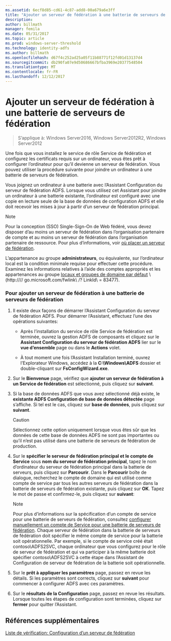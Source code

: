 ```yaml
---
ms.assetid: 6ecf8d85-cd61-4c87-add8-00a679a6e3ff
title: "Ajouter un serveur de fédération à une batterie de serveurs de fédération"
description: 
author: billmath
manager: femila
ms.date: 05/31/2017
ms.topic: article
ms.prod: windows-server-threshold
ms.technology: identity-adfs
ms.author: billmath
ms.openlocfilehash: d67f4c252ad25a05f11b88771f12fd01d13137d4
ms.sourcegitcommit: db290fa07e9d50686667bfba3969e20377548504
ms.translationtype: MT
ms.contentlocale: fr-FR
ms.lasthandoff: 12/12/2017
---
```

# <a name="add-a-federation-server-to-a-federation-server-farm"></a>Ajouter un serveur de fédération à une batterie de serveurs de fédération

>S’applique à: Windows Server2016, Windows Server2012R2, Windows Server2012

Une fois que vous installez le service de rôle Service de fédération et configurez les certificats requis sur un ordinateur, vous êtes prêt à configurer l’ordinateur pour qu’il devienne un serveur de fédération. Vous pouvez utiliser la procédure suivante pour joindre un ordinateur à une batterie de serveurs de fédération.  
  
Vous joignez un ordinateur à une batterie avec l’Assistant Configuration du serveur de fédération ADFS. Lorsque vous utilisez cet Assistant pour joindre un ordinateur à une batterie existante, l’ordinateur est configuré avec une copie en lecture seule de la base de données de configuration ADFS et elle doit recevoir les mises à jour à partir d’un serveur de fédération principal.  
  
> [!NOTE]  
> Pour la conception \(SSO\) Single\-Sign\-On de Web fédéré, vous devez disposer d’au moins un serveur de fédération dans l’organisation partenaire de compte et au moins un serveur de fédération dans l’organisation partenaire de ressource. Pour plus d’informations, voir [où placer un serveur de fédération](https://technet.microsoft.com/library/dd807127.aspx).  
  
L’appartenance au groupe **administrateurs**, ou équivalente, sur l’ordinateur local est la condition minimale requise pour effectuer cette procédure.  Examinez les informations relatives à l’aide des comptes appropriés et les appartenances au groupe [locaux et groupes de domaine par défaut](https://go.microsoft.com/fwlink/?LinkId=83477) \ (http:///\/ go.microsoft.com\/fwlink\ /? LinkId\ = 83477\).   
  
### <a name="to-add-a-federation-server-to-a-federation-server-farm"></a>Pour ajouter un serveur de fédération à une batterie de serveurs de fédération  
  
1.  Il existe deux façons de démarrer l’Assistant Configuration du serveur de fédération ADFS. Pour démarrer l’Assistant, effectuez l’une des opérations suivantes:  
  
    -   Après l’installation du service de rôle Service de fédération est terminée, ouvrez la gestion ADFS de composants et cliquez sur le **Assistant Configuration du serveur de fédération ADFS** lier sur le **vue d’ensemble** page ou dans le **Actions** volet.  
  
    -   À tout moment une fois l’Assistant Installation terminé, ouvrez l’Explorateur Windows, accédez à la **C:\\Windows\\ADFS** dossier et double-cliquant sur **FsConfigWizard.exe**.  
  
2.  Sur le **Bienvenue** page, vérifiez que **ajouter un serveur de fédération à un Service de fédération** est sélectionné, puis cliquez sur **suivant**.  
  
3.  Si la base de données ADFS que vous avez sélectionné déjà existe, le **existante ADFS Configuration de base de données détectée** page s’affiche. Si tel est le cas, cliquez sur **base de données**, puis cliquez sur **suivant**.  
  
    > [!CAUTION]  
    > Sélectionnez cette option uniquement lorsque vous êtes sûr que les données de cette base de données ADFS ne sont pas importantes ou qu’il n’est pas utilisé dans une batterie de serveurs de fédération de production.  
  
4.  Sur le **spécifier le serveur de fédération principal et le compte de Service** sous **nom du serveur de fédération principal**, tapez le nom d’ordinateur du serveur de fédération principal dans la batterie de serveurs, puis cliquez sur **Parcourir**. Dans le **Parcourir** boîte de dialogue, recherchez le compte de domaine qui est utilisé comme compte de service par tous les autres serveurs de fédération dans la batterie de serveurs de fédération existante, puis cliquez sur **OK**. Tapez le mot de passe et confirmez-le, puis cliquez sur **suivant**:  
  
    > [!NOTE]  
    > Pour plus d’informations sur la spécification d’un compte de service pour une batterie de serveurs de fédération, consultez [configurer manuellement un compte de Service pour une batterie de serveurs de fédération](Manually-Configure-a-Service-Account-for-a-Federation-Server-Farm.md). Chaque serveur de fédération dans la batterie de serveurs de fédération doit spécifier le même compte de service pour la batterie soit opérationnelle. Par exemple, si le compte de service créé était contoso\\ADFS2SVC, chaque ordinateur que vous configurez pour le rôle de serveur de fédération et qui va participer à la même batterie doit spécifier contoso\\ADFS2SVC à cette étape dans l’Assistant de Configuration de serveur de fédération de la batterie soit opérationnelle.  
  
5.  Sur le **prêt à appliquer les paramètres** page, passez en revue les détails. Si les paramètres sont corrects, cliquez sur **suivant** pour commencer à configurer ADFS avec ces paramètres.  
  
6.  Sur le **résultats de la Configuration** page, passez en revue les résultats. Lorsque toutes les étapes de configuration sont terminées, cliquez sur **fermer** pour quitter l’Assistant.  
  
## <a name="additional-references"></a>Références supplémentaires  
[Liste de vérification: Configuration d’un serveur de fédération](Checklist--Setting-Up-a-Federation-Server.md)  
  


